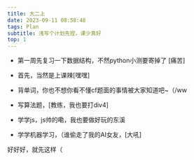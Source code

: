 ```yaml
---
title: 大二上
date: 2023-09-11 08:58:48
tags: Plan
subtitle: 浅写个计划先捏，课少真好
top: 1
---
```


* 第一周先复习一下数据结构，不然python小测要寄掉了 [痛苦]



* 首先，当然是上课辣[嘿嘿]

* 背单词，你也不想你看不懂cf题面的事情被大家知道吧~（/ww
* 写算法题，[教练，我也要打div4]
* 学学js，js帅的嘞，我也要做好玩的东溪
* 学学机器学习，（谁偷走了我的AI女友，[大吼]

好好好，就先这样（
